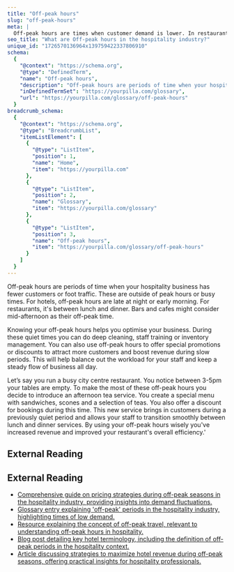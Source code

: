```yaml
---
title: "Off-peak hours"
slug: "off-peak-hours"
meta: |
  Off-peak hours are times when customer demand is lower. In restaurants, cafes, hotels, and bars, this often means fewer guests and less busy periods.
seo_title: "What are Off-peak hours in the hospitality industry?"
unique_id: "1726570136964x139759422337806910"
schema:
  {
    "@context": "https://schema.org",
    "@type": "DefinedTerm",
    "name": "Off-peak hours",
    "description": "Off-peak hours are periods of time when your hospitality business has fewer customers or foot traffic. These are outside of peak hours or busy times. For hotels, off-peak hours are late at night or early morning. For restaurants, it's between lunch and dinner. Bars and cafes might consider mid-afternoon as their off-peak time.",
    "inDefinedTermSet": "https://yourpilla.com/glossary",
    "url": "https://yourpilla.com/glossary/off-peak-hours"
  }
breadcrumb_schema:
  {
    "@context": "https://schema.org",
    "@type": "BreadcrumbList",
    "itemListElement": [
      {
        "@type": "ListItem",
        "position": 1,
        "name": "Home",
        "item": "https://yourpilla.com"
      },
      {
        "@type": "ListItem",
        "position": 2,
        "name": "Glossary",
        "item": "https://yourpilla.com/glossary"
      },
      {
        "@type": "ListItem",
        "position": 3,
        "name": "Off-peak hours",
        "item": "https://yourpilla.com/glossary/off-peak-hours"
      }
    ]
  }
---
```


Off-peak hours are periods of time when your hospitality business has fewer customers or foot traffic. These are outside of peak hours or busy times. For hotels, off-peak hours are late at night or early morning. For restaurants, it's between lunch and dinner. Bars and cafes might consider mid-afternoon as their off-peak time.

Knowing your off-peak hours helps you optimise your business. During these quiet times you can do deep cleaning, staff training or inventory management. You can also use off-peak hours to offer special promotions or discounts to attract more customers and boost revenue during slow periods. This will help balance out the workload for your staff and keep a steady flow of business all day.

Let’s say you run a busy city centre restaurant. You notice between 3-5pm your tables are empty. To make the most of these off-peak hours you decide to introduce an afternoon tea service. You create a special menu with sandwiches, scones and a selection of teas. You also offer a discount for bookings during this time. This new service brings in customers during a previously quiet period and allows your staff to transition smoothly between lunch and dinner services. By using your off-peak hours wisely you've increased revenue and improved your restaurant's overall efficiency.'

## External Reading



## External Reading

*   [Comprehensive guide on pricing strategies during off-peak seasons in the hospitality industry, providing insights into demand fluctuations.](https://lybra.tech/a-guide-to-peak-middle-season-and-off-peak-pricing-strategies-for-hotels/)
*   [Glossary entry explaining 'off-peak' periods in the hospitality industry, highlighting times of low demand.](https://chatlyn.com/en/glossary/off-peak/)
*   [Resource explaining the concept of off-peak travel, relevant to understanding off-peak hours in hospitality.](https://navan.com/resources/glossary/what-is-off-peak-travel)
*   [Blog post detailing key hotel terminology, including the definition of off-peak periods in the hospitality context.](https://prenohq.com/blog/key-hotel-terminology-and-acronyms-every-hospitality-professional-should-know/)
*   [Article discussing strategies to maximize hotel revenue during off-peak seasons, offering practical insights for hospitality professionals.](https://www.mews.com/en/blog/off-peak-revenue-strategies-for-hotels)